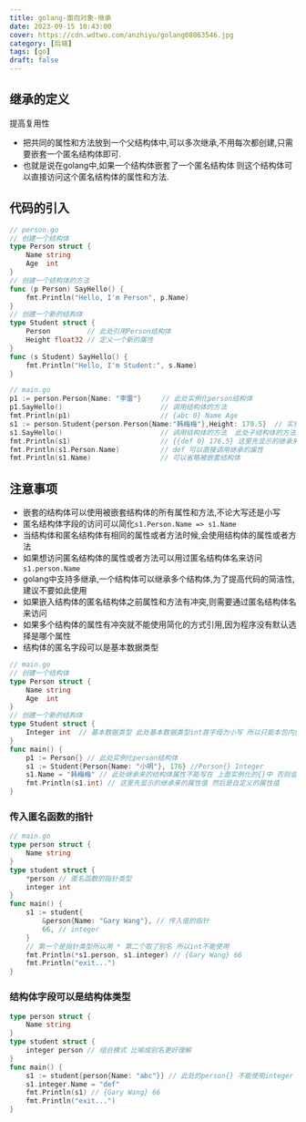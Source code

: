 ```yaml
---
title: golang-面向对象-继承
date: 2023-09-15 10:43:00
cover: https://cdn.wdtwo.com/anzhiyu/golang08063546.jpg
category: [后端]
tags: [go]
draft: false
---
```


## 继承的定义
提高复用性
- 把共同的属性和方法放到一个父结构体中,可以多次继承,不用每次都创建,只需要嵌套一个匿名结构体即可.
- 也就是说在golang中,如果一个结构体嵌套了一个匿名结构体 则这个结构体可以直接访问这个匿名结构体的属性和方法.

## 代码的引入
```go
// person.go
// 创建一个结构体
type Person struct {
	Name string
	Age  int
}
// 创建一个结构体的方法
func (p Person) SayHello() {
	fmt.Println("Hello, I'm Person", p.Name)
}
// 创建一个新的结构体
type Student struct {
	Person         // 此处引用Person结构体
	Height float32 // 定义一个新的属性
}
func (s Student) SayHello() {
	fmt.Println("Hello, I'm Student:", s.Name)
}
```
```go
// main.go
p1 := person.Person{Name: "李雷"}     // 此处实例化person结构体
p1.SayHello()                        // 调用结构体的方法
fmt.Println(p1)                      // {abc 0} Name Age
s1 := person.Student{person.Person{Name:"韩梅梅"},Height: 170.5}  // 实例化Student结构体
s1.SayHello()                        // 调用结构体的方法  此处子结构体的方法可以覆盖父结构体的方法
fmt.Println(s1)                      // {{def 0} 176.5} 这里先显示的继承来的属性值 然后是自定义的属性值
fmt.Println(s1.Person.Name)          // def 可以直接调用继承的属性
fmt.Println(s1.Name)                 // 可以省略被嵌套结构体
```

## 注意事项

- 嵌套的结构体可以使用被嵌套结构体的所有属性和方法,不论大写还是小写
- 匿名结构体字段的访问可以简化`s1.Person.Name => s1.Name`
- 当结构体和匿名结构体有相同的属性或者方法时候,会使用结构体的属性或者方法
- 如果想访问匿名结构体的属性或者方法可以用过匿名结构体名来访问`s1.person.Name`
- golang中支持多继承,一个结构体可以继承多个结构体,为了提高代码的简洁性,建议不要如此使用
- 如果嵌入结构体的匿名结构体之前属性和方法有冲突,则需要通过匿名结构体名来访问
- 如果多个结构体的属性有冲突就不能使用简化的方式引用,因为程序没有默认选择是哪个属性
- 结构体的匿名字段可以是基本数据类型

```go
// main.go
// 创建一个结构体
type Person struct {
	Name string
	Age  int
}
// 创建一个新的结构体
type Student struct {
	Integer int  // 基本数据类型 此处基本数据类型int首字母为小写 所以只能本包内使用 如果想要其他包使用需要给int取别名 例如 Integer int
}
func main() {
	p1 := Person{} // 此处实例化person结构体
	s1 := Student{Person{Name: "小明"}, 176} //Person{} Integer
	s1.Name = "韩梅梅" // 此处继承来的结构体属性不能写在 上面实例化的{}中 否则会报错
	fmt.Println(s1.int) // 这里先显示的继承来的属性值 然后是自定义的属性值
}
```

### 传入匿名函数的指针
```go
// main.go
type person struct {
	Name string
}
type student struct {
	*person // 匿名函数的指针类型
	integer int
}
func main() {
	s1 := student{
		&person{Name: "Gary Wang"}, // 传入值的指针
		66, // integer
	}
	// 第一个是指针类型所以用 * 第二个取了别名 所以int不能使用
	fmt.Println(*s1.person, s1.integer) // {Gary Wang} 66
	fmt.Println("exit...")
}
```
### 结构体字段可以是结构体类型

```go
type person struct {
	Name string
}
type student struct {
	integer person // 组合模式 比喻成别名更好理解
}
func main() {
	s1 := student{person{Name: "abc"}} // 此处的person{} 不能使用integer  因为实际写的是 integer:Person{}
	s1.integer.Name = "def"
	fmt.Println(s1) // {Gary Wang} 66
	fmt.Println("exit...")
}
```

